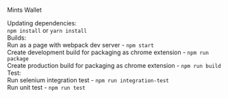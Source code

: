 Mints Wallet 

Updating dependencies:\
`npm install` or `yarn install`\
Builds:\
Run as a page with webpack dev server - `npm start`\
Create development build for packaging as chrome extension - `npm run package`\
Create production build for packaging as chrome extension - `npm run build`\
Test:\
Run selenium integration test - `npm run integration-test`\
Run unit test - `npm run test` 
